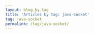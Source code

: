 ```yaml
---
layout: blog_by_tag
title: 'Articles by tag: java-socket'
tag: java-socket
permalink: /tag/java-socket/
---
```


